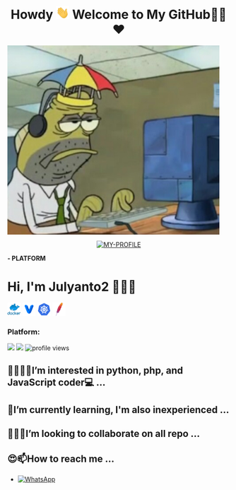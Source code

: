 <h1 align="center">Howdy <img src="https://github.com/julyanto2/julyanto2/blob/main/Hi.gif" width="30px"> Welcome to My GitHub👨‍💻❤️</h1>
<img align="center" height="auto" src="https://github.com/julyanto2/julyanto2/blob/main/img/1.png"/>
<p align="center">
<a href="https://github.com/julyanto2"><img title="MY-PROFILE" src="https://img.shields.io/badge/My Profile-blue?colorA=%23#0000ff&colorB=%23017e40&style=for-the-badge"></a>
</p>

<b>- PLATFORM</b>

# Hi, I'm Julyanto2 👋:man_technologist:
<code><img height="30" src="https://raw.githubusercontent.com/github/explore/80688e429a7d4ef2fca1e82350fe8e3517d3494d/topics/docker/docker.png"></code>
<code><img height="30" src="https://raw.githubusercontent.com/github/explore/80688e429a7d4ef2fca1e82350fe8e3517d3494d/topics/vagrant/vagrant.png"></code>
<code><img height="30" src="https://raw.githubusercontent.com/github/explore/80688e429a7d4ef2fca1e82350fe8e3517d3494d/topics/kubernetes/kubernetes.png"></code>
<code><img height="30" src="https://raw.githubusercontent.com/github/explore/80688e429a7d4ef2fca1e82350fe8e3517d3494d/topics/maven/maven.png"></code>

### Platform:
<code><img src="https://raw.githubusercontent.com/soumyadip007/soumyadip007/master/img/platform/linux.png" height="30"></code>
<code><img src="https://raw.githubusercontent.com/soumyadip007/soumyadip007/master/img/platform/windows.jpg" height="30"></code>
<img src="https://gpvc.arturio.dev/julyanto2" alt="profile views"/>


## 📑📒📖👀I’m interested in python, php, and JavaScript coder💻 ...

## 🌱I’m currently learning, I'm also inexperienced ...

## 💞️🙋😁I’m looking to collaborate on all repo ...

## 😍📫How to reach me ...
* <a href="https://wa.me/6281223461910"><img alt="WhatsApp" src="https://img.shields.io/badge/WhatsApp-25D366?style=for-the-badge&logo=whatsapp&logoColor=white"/></a>


<!---
julyanto2/julyanto2 is a ✨ special ✨ repository because its `README.md` (this file) appears on your GitHub profile.
You can click the Preview link to take a look at your changes.
--->
